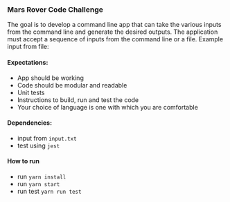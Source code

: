 ### Mars Rover Code Challenge
The goal is to develop a command line app that can take the various inputs from the command line and generate the desired outputs. The application must accept a sequence of inputs from the command line or a file. Example input from file:

#### Expectations:

* App should be working
* Code should be modular and readable
* Unit tests
* Instructions to build, run and test the code
* Your choice of language is one with which you are comfortable

#### Dependencies:
* input from ```input.txt```
* test using ```jest```

#### How to run
* run ```yarn install```
* run ```yarn start```
* run test ```yarn run test```